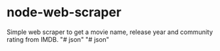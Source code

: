 node-web-scraper
================

Simple web scraper to get a movie name, release year and community rating from IMDB.
"# json" 
"# json" 
